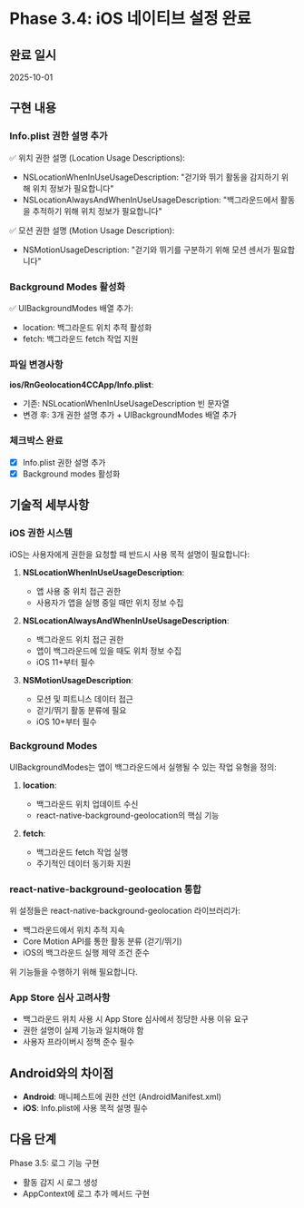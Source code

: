 # Phase 3.4: iOS 네이티브 설정 완료

## 완료 일시
2025-10-01

## 구현 내용

### Info.plist 권한 설명 추가
✅ 위치 권한 설명 (Location Usage Descriptions):
- NSLocationWhenInUseUsageDescription: "걷기와 뛰기 활동을 감지하기 위해 위치 정보가 필요합니다"
- NSLocationAlwaysAndWhenInUseUsageDescription: "백그라운드에서 활동을 추적하기 위해 위치 정보가 필요합니다"

✅ 모션 권한 설명 (Motion Usage Description):
- NSMotionUsageDescription: "걷기와 뛰기를 구분하기 위해 모션 센서가 필요합니다"

### Background Modes 활성화
✅ UIBackgroundModes 배열 추가:
- location: 백그라운드 위치 추적 활성화
- fetch: 백그라운드 fetch 작업 지원

### 파일 변경사항
**ios/RnGeolocation4CCApp/Info.plist**:
- 기존: NSLocationWhenInUseUsageDescription 빈 문자열
- 변경 후: 3개 권한 설명 추가 + UIBackgroundModes 배열 추가

### 체크박스 완료
- [x] Info.plist 권한 설명 추가
- [x] Background modes 활성화

## 기술적 세부사항

### iOS 권한 시스템
iOS는 사용자에게 권한을 요청할 때 반드시 사용 목적 설명이 필요합니다:

1. **NSLocationWhenInUseUsageDescription**:
   - 앱 사용 중 위치 접근 권한
   - 사용자가 앱을 실행 중일 때만 위치 정보 수집

2. **NSLocationAlwaysAndWhenInUseUsageDescription**:
   - 백그라운드 위치 접근 권한
   - 앱이 백그라운드에 있을 때도 위치 정보 수집
   - iOS 11+부터 필수

3. **NSMotionUsageDescription**:
   - 모션 및 피트니스 데이터 접근
   - 걷기/뛰기 활동 분류에 필요
   - iOS 10+부터 필수

### Background Modes
UIBackgroundModes는 앱이 백그라운드에서 실행될 수 있는 작업 유형을 정의:

1. **location**:
   - 백그라운드 위치 업데이트 수신
   - react-native-background-geolocation의 핵심 기능

2. **fetch**:
   - 백그라운드 fetch 작업 실행
   - 주기적인 데이터 동기화 지원

### react-native-background-geolocation 통합
위 설정들은 react-native-background-geolocation 라이브러리가:
- 백그라운드에서 위치 추적 지속
- Core Motion API를 통한 활동 분류 (걷기/뛰기)
- iOS의 백그라운드 실행 제약 조건 준수

위 기능들을 수행하기 위해 필요합니다.

### App Store 심사 고려사항
- 백그라운드 위치 사용 시 App Store 심사에서 정당한 사용 이유 요구
- 권한 설명이 실제 기능과 일치해야 함
- 사용자 프라이버시 정책 준수 필수

## Android와의 차이점
- **Android**: 매니페스트에 권한 선언 (AndroidManifest.xml)
- **iOS**: Info.plist에 사용 목적 설명 필수

## 다음 단계
Phase 3.5: 로그 기능 구현
- 활동 감지 시 로그 생성
- AppContext에 로그 추가 메서드 구현

